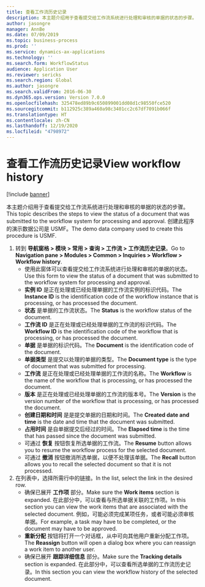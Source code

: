 ```yaml
---
title: 查看工作流历史记录
description: 本主题介绍用于查看提交给工作流系统进行处理和审核的单据的状态的步骤。
author: jasongre
manager: AnnBe
ms.date: 07/09/2019
ms.topic: business-process
ms.prod: ''
ms.service: dynamics-ax-applications
ms.technology: ''
ms.search.form: WorkflowStatus
audience: Application User
ms.reviewer: sericks
ms.search.region: Global
ms.author: jasongre
ms.search.validFrom: 2016-06-30
ms.dyn365.ops.version: Version 7.0.0
ms.openlocfilehash: 325478ed89b9c650899001dd08d1c98550fce520
ms.sourcegitcommit: b112925c389a460a98c3401cc2c67df7091b066f
ms.translationtype: HT
ms.contentlocale: zh-CN
ms.lasthandoff: 12/19/2020
ms.locfileid: "4798972"
---
```

# <a name="view-workflow-history"></a><span data-ttu-id="e8bdb-103">查看工作流历史记录</span><span class="sxs-lookup"><span data-stu-id="e8bdb-103">View workflow history</span></span>

[!include [banner](../../includes/banner.md)]

<span data-ttu-id="e8bdb-104">本主题介绍用于查看提交给工作流系统进行处理和审核的单据的状态的步骤。</span><span class="sxs-lookup"><span data-stu-id="e8bdb-104">This topic describes the steps to view the status of a document that was submitted to the workflow system for processing and approval.</span></span> <span data-ttu-id="e8bdb-105">创建此程序的演示数据公司是 USMF。</span><span class="sxs-lookup"><span data-stu-id="e8bdb-105">The demo data company used to create this procedure is USMF.</span></span>

1. <span data-ttu-id="e8bdb-106">转到 **导航窗格 > 模块 > 常用 > 查询 > 工作流 > 工作流历史记录**。</span><span class="sxs-lookup"><span data-stu-id="e8bdb-106">Go to **Navigation pane > Modules > Common > Inquiries > Workflow > Workflow history**.</span></span>
    - <span data-ttu-id="e8bdb-107">使用此窗体可以查看提交给工作流系统进行处理和审核的单据的状态。</span><span class="sxs-lookup"><span data-stu-id="e8bdb-107">Use this form to view the status of a document that was submitted to the workflow system for processing and approval.</span></span>  
    - <span data-ttu-id="e8bdb-108">**实例 ID** 是正在处理或已经处理单据的工作流实例的标识代码。</span><span class="sxs-lookup"><span data-stu-id="e8bdb-108">The **Instance ID** is the identification code of the workflow instance that is processing, or has processed the document.</span></span>  
    - <span data-ttu-id="e8bdb-109">**状态** 是单据的工作流状态。</span><span class="sxs-lookup"><span data-stu-id="e8bdb-109">The **Status** is the workflow status of the document.</span></span>  
    - <span data-ttu-id="e8bdb-110">**工作流 ID** 是正在处理或已经处理单据的工作流的标识代码。</span><span class="sxs-lookup"><span data-stu-id="e8bdb-110">The **Workflow ID** is the identification code of the workflow that is processing, or has processed the document.</span></span>  
    - <span data-ttu-id="e8bdb-111">**单据** 是单据的标识代码。</span><span class="sxs-lookup"><span data-stu-id="e8bdb-111">The **Document** is the identification code of the document.</span></span>  
    - <span data-ttu-id="e8bdb-112">**单据类型** 是提交以处理的单据的类型。</span><span class="sxs-lookup"><span data-stu-id="e8bdb-112">The **Document type** is the type of document that was submitted for processing.</span></span>  
    - <span data-ttu-id="e8bdb-113">**工作流** 是正在处理或已经处理单据的工作流的名称。</span><span class="sxs-lookup"><span data-stu-id="e8bdb-113">The **Workflow** is the name of the workflow that is processing, or has processed the document.</span></span>  
    - <span data-ttu-id="e8bdb-114">**版本** 是正在处理或已经处理单据的工作流的版本号。</span><span class="sxs-lookup"><span data-stu-id="e8bdb-114">The **Version** is the version number of the workflow that is processing, or has processed the document.</span></span>  
    - <span data-ttu-id="e8bdb-115">**创建日期和时间** 是是提交单据的日期和时间。</span><span class="sxs-lookup"><span data-stu-id="e8bdb-115">The **Created date and time** is the date and time that the document was submitted.</span></span>  
    - <span data-ttu-id="e8bdb-116">**占用时间** 是自单据提交后经过的时间。</span><span class="sxs-lookup"><span data-stu-id="e8bdb-116">The **Elapsed time** is the time that has passed since the document was submitted.</span></span>  
    - <span data-ttu-id="e8bdb-117">可通过 **恢复** 按钮恢复所选单据的工作流。</span><span class="sxs-lookup"><span data-stu-id="e8bdb-117">The **Resume** button allows you to resume the workflow process for the selected document.</span></span>  
    - <span data-ttu-id="e8bdb-118">可通过 **撤消** 按钮撤消所选单据，以便不处理该单据。</span><span class="sxs-lookup"><span data-stu-id="e8bdb-118">The **Recall** button allows you to recall the selected document so that it is not processed.</span></span>   
2. <span data-ttu-id="e8bdb-119">在列表中，选择所需行中的链接。</span><span class="sxs-lookup"><span data-stu-id="e8bdb-119">In the list, select the link in the desired row.</span></span>
    - <span data-ttu-id="e8bdb-120">确保已展开 **工作项** 部分。</span><span class="sxs-lookup"><span data-stu-id="e8bdb-120">Make sure the **Work items** section is expanded.</span></span> <span data-ttu-id="e8bdb-121">在此部分中，可以查看与所选单据关联的工作项。</span><span class="sxs-lookup"><span data-stu-id="e8bdb-121">In this section you can view the work items that are associated with the selected document.</span></span> <span data-ttu-id="e8bdb-122">例如，可能必须完成某项任务，或者可能必须审核单据。</span><span class="sxs-lookup"><span data-stu-id="e8bdb-122">For example, a task may have to be completed, or the document may have to be approved.</span></span>  
    - <span data-ttu-id="e8bdb-123">**重新分配** 按钮将打开一个对话框，从中可向其他用户重新分配工作项。</span><span class="sxs-lookup"><span data-stu-id="e8bdb-123">The **Reassign** button will open a dialog box where you can reassign a work item to another user.</span></span>  
    - <span data-ttu-id="e8bdb-124">确保已展开 **跟踪详细信息** 部分。</span><span class="sxs-lookup"><span data-stu-id="e8bdb-124">Make sure the **Tracking details** section is expanded.</span></span> <span data-ttu-id="e8bdb-125">在此部分中，可以查看所选单据的工作流历史记录。</span><span class="sxs-lookup"><span data-stu-id="e8bdb-125">In this section you can view the workflow history of the selected document.</span></span>  

